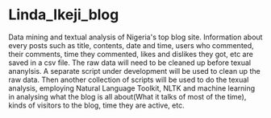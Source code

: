 # Linda_Ikeji_blog
Data mining and textual analysis of Nigeria's top blog site.
Information about every posts such as title, contents, date and time, users who commented, their comments, time they commented, likes and dislikes they got, etc are saved in a csv file. The raw data will need to be cleaned up before texual ananylsis. 
A separate script under development will be used to clean up the raw data. Then another collection of scripts will be used to do the texual analysis, employing Natural Language Toolkit, NLTK and machine learning in analysing what the blog is all about(What it talks of most of the time), kinds of visitors to the blog, time they are active, etc.
